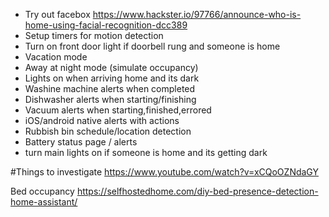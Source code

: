 - Try out facebox  https://www.hackster.io/97766/announce-who-is-home-using-facial-recognition-dcc389
- Setup timers for motion detection
- Turn on front door light if doorbell rung and someone is home
- Vacation mode
- Away at night mode (simulate occupancy)
- Lights on when arriving home and its dark
- Washine machine alerts when completed
- Dishwasher alerts when starting/finishing
- Vacuum alerts when starting,finished,errored
- iOS/android native alerts with actions
- Rubbish bin schedule/location detection
- Battery status page / alerts
- turn main lights on if someone is home and its getting dark

#Things to investigate
https://www.youtube.com/watch?v=xCQoOZNdaGY

Bed occupancy https://selfhostedhome.com/diy-bed-presence-detection-home-assistant/
